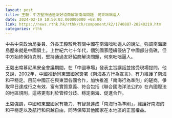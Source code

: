 ```yaml
---
layout: post
title: 王毅：中方堅持通過友好協商解決南海問題　何來咄咄逼人
date: 2024-02-19 10:50:03.000000000 +08:00
link: https://news.rthk.hk/rthk/ch/component/k2/1740887-20240219.htm
categories: rthk
---
```


中共中央政治局委員、外長王毅駁斥有關中國在南海咄咄逼人的說法，強調南海諸島歷來就是中國領土。上世紀六七十年代，個別國家陸續侵佔了中國部分島礁，但中方始終保持克制，堅持通過友好協商解決問題，何來咄咄逼人。

王毅出席慕尼黑安全會議期間，在「中國專場」發表主旨講話並接受現場提問，他又說，2002年，中國推動同東盟國家簽署《南海各方行為宣言》，有力維護了南海和平穩定。目前中國正在與東盟各國合作，加快推進「南海行為準則」的磋商，爭取早日達成行之有效、富有實質意義、符合包括《聯合國海洋法公約》在內國際法的地區規則，這將更有利於管控分歧、穩定南海、促進合作。

王毅強調，中國和東盟國家有能力、有智慧達成「南海行為準則」，維護好南海的和平穩定以及航行和飛越自由，同時保障其他國家在本地區的正當權益。
